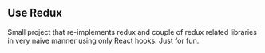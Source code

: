 ## Use Redux

Small project that re-implements redux and couple of redux related libraries in very naive manner using only React hooks. Just for fun.
